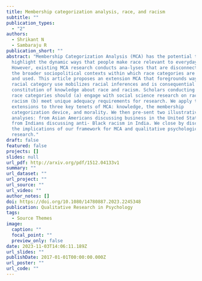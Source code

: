 ```yaml
---
title: Membership categorization analysis, race, and racism
subtitle: ""
publication_types:
  - "2"
authors:
  - Shrikant N
  - Sambaraju R
publication_short: ""
abstract: "Membership Categorization Analysis (MCA) has the potential to
  highlight the dynamic ways that people make race relevant to everyday life.
  However, existing MCA research conducts ana-lyses that are disconnected from
  the broader sociopolitical contexts within which race categories are developed
  and used. This article proposes an extension MCA that foregrounds ways that
  racial category use mobilizes racial inferences and is consequential for the
  constitution of knowledge about race and racism. Scholars conducting an MCA of
  race categories should (a) engage with social science research on race and
  racism (b) meet unique adequacy requirements for research. We apply these
  extensions to three key tenets of MCA: knowledge, the membership
  categorization device, and morality. We then pre-sent two illustrative
  analyses: from Asian Americans discussing business in the United States and
  from Indians discussing anti- Black racism in India. We close by discussing
  the implications of our framework for MCA and qualitative psychological
  research."
draft: false
featured: false
projects: []
slides: null
url_pdf: http://arxiv.org/pdf/1512.04133v1
summary: ""
url_dataset: ""
url_project: ""
url_source: ""
url_video: ""
author_notes: []
doi: https://doi.org/10.1080/14780887.2023.2245348
publication: Qualitative Research in Psychology
tags:
  - Source Themes
image:
  caption: ""
  focal_point: ""
  preview_only: false
date: 2023-11-03T14:06:11.189Z
url_slides: ""
publishDate: 2017-01-01T00:00:00.000Z
url_poster: ""
url_code: ""
---
```

